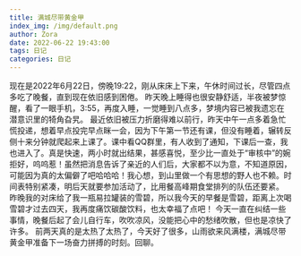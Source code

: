 ```yaml
---
title: 满城尽带黄金甲
index_img: /img/default.png
author: Zora
date: 2022-06-22 19:43:00
tags: 日记
categories: 日记
---
```



现在是2022年6月22日，傍晚19:22，刚从床床上下来，午休时间过长，尽管四点多吃了晚餐，直到现在依旧感到困倦。
昨天晚上睡得也很安静舒适，半夜被梦惊醒，看了一眼手机，3:55，再度入睡，一觉睡到八点多，梦境内容已被我遗忘在潜意识里的犄角旮旯。
最近依旧被压力折磨得难以前行，昨天中午一点多着急忙慌投递，想着早点投完早点眯一会，因为下午第一节还有课，但没有睡着，辗转反侧十来分钟就爬起来上课了。课中看QQ群里，有人收到了通知，下课后一查，我也进入了。真是快速，两小时就出结果，甚感喜悦，至少比一直处于“审核中”的婉拒好，呜呜惹！虽然把消息告诉了亲近的人们后，大家都不以为意，不知道原因，可能因为真的太偏僻了吧哈哈哈！我心想，到山里做一个有思想的野人也不赖。时间表特别紧凑，明后天就要参加活动了，比用餐高峰期食堂排列的队伍还要紧。
昨晚我的对床给了我一瓶易拉罐装的雪碧，所以我今天的早餐是雪碧，距离上次喝雪碧才过去四天，我再度痛饮碳酸饮料，也太幸福了点吧！
今天一直在纠结一些事情，晚餐后起了会儿自行车，吹吹凉风，没能把心中的愁绪吹散，但也是凉快了许多。
前两天真的是太热了太热了，今天好了很多，山雨欲来风满楼，满城尽带黄金甲准备下一场奋力拼搏的时刻。回聊。
